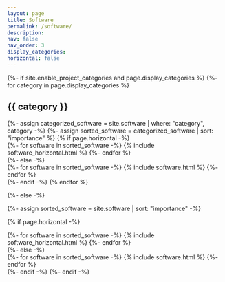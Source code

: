 ```yaml
---
layout: page
title: Software
permalink: /software/
description: 
nav: false
nav_order: 3
display_categories: 
horizontal: false
---
```


<div class="software">
{%- if site.enable_project_categories and page.display_categories %}
  <!-- Display categorized software -->
  {%- for category in page.display_categories %}
  <h2 class="category">{{ category }}</h2>
  {%- assign categorized_software = site.software | where: "category", category -%}
  {%- assign sorted_software = categorized_software | sort: "importance" %}
  <!-- Generate cards for each software -->
  {% if page.horizontal -%}
  <div class="container">
    <div class="row row-cols-2">
    {%- for software in sorted_software -%}
      {% include software_horizontal.html %}
    {%- endfor %}
    </div>
  </div>
  {%- else -%}
  <div class="grid">
    {%- for software in sorted_software -%}
      {% include software.html %}
    {%- endfor %}
  </div>
  {%- endif -%}
  {% endfor %}

{%- else -%}
<!-- Display software without categories -->
  {%- assign sorted_software = site.software | sort: "importance" -%}
  <!-- Generate cards for each software -->
  {% if page.horizontal -%}
  <div class="container">
    <div class="row row-cols-2">
    {%- for software in sorted_software -%}
      {% include software_horizontal.html %}
    {%- endfor %}
    </div>
  </div>
  {%- else -%}
  <div class="grid">
    {%- for software in sorted_software -%}
      {% include software.html %}
    {%- endfor %}
  </div>
  {%- endif -%}
{%- endif -%}
</div>